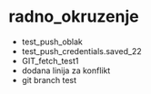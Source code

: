 # radno_okruzenje
- test_push_oblak
- test_push_credentials.saved_22
- GIT_fetch_test1
- dodana linija za konflikt
- git branch test
